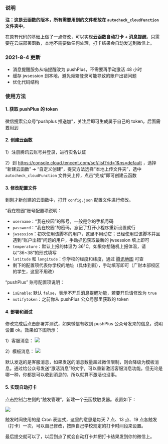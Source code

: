 ### 说明

**注：这是云函数的版本，所有需要用到的文件都放在 `autocheck_cloudFunction` 文件夹中**。

在原有代码的基础上做了一点修改，可以实现**云函数自动打卡 + 消息提醒**。只需要在云端部署函数，本地不需要做任何处理，打卡结果会自动发送到微信上。


### 2021-8-4 更新
* 消息提醒服务从喵提醒改为 pushPlus，不需要再手动激活 48 小时
* 缓存 jwsession 到本地，避免频繁登录可能导致的账户出错问题
* 优化代码结构

### 使用方法

#### 1. 获取 pushPlus 的 token

微信搜索公众号“pushplus 推送加”，关注后即可生成属于自己的 token，后面需要用到

#### 2. 创建云函数

1）注册腾讯云账号并登录，进行实名认证

2）到 https://console.cloud.tencent.com/scf/list?rid=1&ns=default ，选择 “新建云函数” ➔ “自定义创建”，提交方法选择“本地上传文件夹”，选中 `autocheck_cloudFunction` 文件夹上传，点击“完成”即可创建云函数

#### 3. 修改配置文件

到刚才新创建的云函数中，打开 `config.json` 配置文件进行修改。

“我在校园”账号配置项说明：
* `username`：“我在校园”的账号，一般是你的手机号码
* `password`：“我在校园”的密码，忘记了打开小程序重新设置就行
* `jwsession`：初次使用该脚本的用户，这里不用动它；已经使用过该脚本并且遇到“账户出错”问题的用户，手动抓包获取最新的 jwsession 填上即可
* `temperature`：默认上报的体温为 36°C，如果你想随机上报体温，请以“36~38”的形式填写
* `latitude` 和 `longitude`：你学校的经度和纬度，通过 [腾讯地图](https://lbs.qq.com/service/webService/webServiceGuide/webServiceGeocoder) 可查
* 剩下的配置项代表你学校的地址（具体到街），手动填写即可（广财本部校区的学生，这里不用改）

“pushPlus” 账号配置项说明：
* `isEnable`: 默认 `false`，表示不开启消息提醒功能，若要开启请修改为 `true`
* `notifytoken`：之前你从 pushPlus 公众号那里获取的 token

#### 4. 部署和测试

修改完成后点击部署并测试，如果微信有收到 pushPlus 公众号发来的信息，说明设置 ok。效果如下图所示：

1）客服消息：
![](https://myblog-1258623898.cos.ap-chengdu.myqcloud.com/pr/2.jpg)

2）模板消息：
![](https://myblog-1258623898.cos.ap-chengdu.myqcloud.com/pr/1.jpg)

默认发送的是客服消息，如果发送的消息数量超过微信限制，则会降级为模板消息。通过给公众号发送“激活消息”的文字，可以重新激活客服消息功能。但无论是哪一种，你都是可以收到消息的，所以就算不激活也没事。

#### 5. 实现自动打卡

点击控制台左侧的“触发管理”，新建一个云函数触发器。设置如下：

![](https://myblog-1258623898.cos.ap-chengdu.myqcloud.com/pr/image-20210802123156661.png)

触发时间使用的是 Cron 表达式，这里的意思是每天 7 点、13 点、19 点各触发（打卡）一次，可以自己修改，按照自己学校规定的打卡时间段来设置。

最后提交就可以了，以后到点了就会自动打卡并把打卡结果发到你的微信上。
